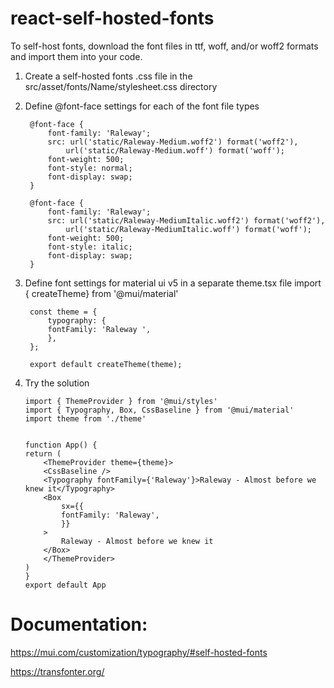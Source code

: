 # react-self-hosted-fonts
To self-host fonts, download the font files in ttf, woff, and/or woff2 formats and import them into your code.

1. Create a self-hosted fonts .css file in the src/asset/fonts/Name/stylesheet.css directory
2. Define @font-face settings for each of the font file types 

        @font-face {
            font-family: 'Raleway';
            src: url('static/Raleway-Medium.woff2') format('woff2'),
                url('static/Raleway-Medium.woff') format('woff');
            font-weight: 500;
            font-style: normal;
            font-display: swap;
        }

        @font-face {
            font-family: 'Raleway';
            src: url('static/Raleway-MediumItalic.woff2') format('woff2'),
                url('static/Raleway-MediumItalic.woff') format('woff');
            font-weight: 500;
            font-style: italic;
            font-display: swap;
        }
3. Define font settings for material ui v5 in a separate theme.tsx file
import { createTheme} from '@mui/material'

        const theme = {
            typography: {
            fontFamily: 'Raleway ',
            },    
        };

        export default createTheme(theme);

 4. Try the solution

        import { ThemeProvider } from '@mui/styles'
        import { Typography, Box, CssBaseline } from '@mui/material'
        import theme from './theme'


        function App() {
        return (
            <ThemeProvider theme={theme}>
            <CssBaseline />
            <Typography fontFamily={'Raleway'}>Raleway - Almost before we knew it</Typography>
            <Box
                sx={{
                fontFamily: 'Raleway',
                }}
            >
                Raleway - Almost before we knew it
            </Box>
            </ThemeProvider>
        )
        }
        export default App

# Documentation:
https://mui.com/customization/typography/#self-hosted-fonts

https://transfonter.org/